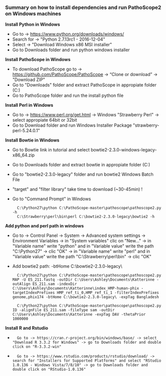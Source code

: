 ### Summary on how to install dependencies and run PathoScope2 on Windows machines  


**Install Python in Windows**  
* Go to -> https://www.python.org/downloads/windows/  
* Search for -> "Python 2.7.13rc1 - 2016-12-04"  
* Select -> "Download Windows x86 MSI installer"  
* Go to Downloads folder and run python windows installer  

**Install PathoScope in Windows**  
* To download PathoScope go to -> https://github.com/PathoScope/PathoScope -> “Clone or download” -> "Download ZIP"  
* Go to "Downloads" folder and extract PathoScope in appropiate folder (C:\)  
* Go to PathoScope folder and run the install python file  

**Install Perl in Windows**  
* Go to -> https://www.perl.org/get.html -> Windows "Strawberry Perl" -> select appropiate 64bit or 32bit  
* Go to Download folder and run Windows Installer Package "strawberry-perl-5.24.0.1"  

**Install Bowtie in Windows**  
* Go to Bowtie link in tutorial and select bowtie2-2.3.0-windows-legacy-x86_64.zip  
* Go to Downloads folder and extract bowtie in appropiate folder (C:\)  
* Go to "bowtie2-2.3.0-legacy" folder and run bowtie2 Windows Batch File  
* "target" and "filter library" take time to download (~30-45min) !  
* Go to "Command Prompt" in Windows  

        C:\Python27\python C:\PathoScope-master\pathoscope\pathoscope2.py -h  
        C:\Strawberry\perl\bin\perl C:\bowtie2-2.3.0-legacy\bowtie2 -h  

**Add python and perl path in windows**  

*   Go to -> Control Panel -> System -> Advanced system settings -> Environment Variables -> in "System variables" clic on "New..." -> in "Variable name" write "python" and in "Variable value" write the path "C:\Python27\" -> clic "OK" -> in "Variable name" write "perl" and in "Variable value" write the path "C:\Strawberry\perl\bin\" -> clic "OK" 
* Add bowtie2 path: -btHome C:\bowtie2-2.3.0-legacy\  

        C:\Python27\python C:\PathoScope-master\pathoscope\pathoscope2.py MAP -U ES_211.fastq -outDir C:\Users\Ashley\Documents\Katterinne -outAlign ES_211.sam -indexDir C:\Users\Ashley\Documents\Katterinne\index_HMP-human-phix -targetIndexPrefixes HMP_ref_ti_0,HMP_ref_ti_1 -filterIndexPrefixes genome,phix174 -btHome C:\bowtie2-2.3.0-legacy\ -expTag Bangladesh  

        C:\Python27\python C:\PathoScope-master\pathoscope\pathoscope2.py ID -alignFile ES_211.sam -fileType sam -outDir C:\Users\Ashley\Documents\Katterinne -expTag DAV -thetaPrior 1000000  
                
**Install R and Rstudio**  

*       Go to -> https://cran.r-project.org/bin/windows/base/ -> select "Download R 3.3.2 for Windows" -> go to Downloads folder and double click on "R-3.3.2-win"  
*       Go to -> https://www.rstudio.com/products/rstudio/download/ -> search for "Installers for Supported Platforms" and select "RStudio 1.0.136 - Windows Vista/7/8/10" -> go to Downloads folder and double click on "RStudio-1.0.136"  
